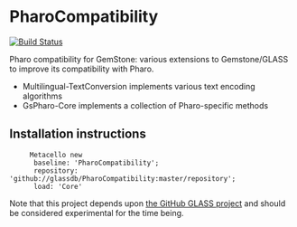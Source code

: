 PharoCompatibility
==================

[![Build Status](https://github.com/GsDevKit/PharoCompatibility/actions/workflows/ci.yml/badge.svg?branch=master)](https://github.com/GsDevKit/PharoCompatibility/actions/workflows/ci.yml)

Pharo compatibility for GemStone: various extensions to Gemstone/GLASS to improve its compatibility with Pharo.

- Multilingual-TextConversion implements various text encoding algorithms
- GsPharo-Core implements a collection of Pharo-specific methods

## Installation instructions

```Smalltalk
     Metacello new
      baseline: 'PharoCompatibility';
      repository: 'github://glassdb/PharoCompatibility:master/repository';
      load: 'Core'
```

Note that this project depends upon [the GitHub GLASS project](https://github.com/glassdb/glass) and should be considered experimental for the time being.

